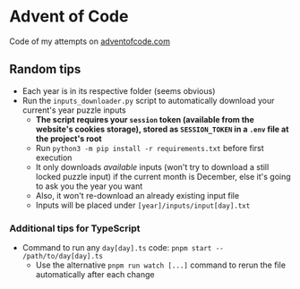 # Advent of Code

Code of my attempts on [adventofcode.com](https://adventofcode.com)

## Random tips

- Each year is in its respective folder (seems obvious)
- Run the `inputs_downloader.py` script to automatically download your current's year puzzle inputs
  - **The script requires your `session` token (available from the website's cookies storage), stored as `SESSION_TOKEN` in a `.env` file at the project's root**
  - Run `python3 -m pip install -r requirements.txt` before first execution
  - It only downloads *available* inputs (won't try to download a still locked puzzle input) if the current month is December, else it's going to ask you the year you want
  - Also, it won't re-download an already existing input file
  - Inputs will be placed under `[year]/inputs/input[day].txt`

### Additional tips for TypeScript

- Command to run any `day[day].ts` code: `pnpm start -- /path/to/day[day].ts`
  - Use the alternative `pnpm run watch [...]` command to rerun the file automatically after each change
